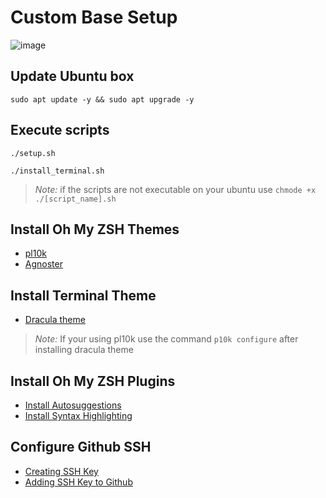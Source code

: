 # Custom Base Setup

![image](https://user-images.githubusercontent.com/101937929/230771726-9eb8fb60-510a-459d-9bc3-be6accb3f59e.png)

## Update Ubuntu box

```sudo apt update -y && sudo apt upgrade -y```

## Execute scripts

```./setup.sh```

```./install_terminal.sh```

> *Note:* if the scripts are not executable on your ubuntu use ```chmode +x ./[script_name].sh``` 

## Install Oh My ZSH Themes

* [pl10k](https://github.com/romkatv/powerlevel10k)
* [Agnoster](https://github.com/agnoster/agnoster-zsh-theme)

## Install Terminal Theme

* [Dracula theme](https://draculatheme.com/gnome-terminal)

> *Note:* If your using pl10k use the command ```p10k configure``` after installing dracula theme

## Install Oh My ZSH Plugins

* [Install Autosuggestions](https://github.com/zsh-users/zsh-autosuggestions/blob/master/INSTALL.md)
* [Install Syntax Highlighting](https://github.com/zsh-users/zsh-syntax-highlighting/blob/master/INSTALL.md)

## Configure Github SSH

* [Creating SSH Key](https://docs.github.com/en/authentication/connecting-to-github-with-ssh/generating-a-new-ssh-key-and-adding-it-to-the-ssh-agent)
* [Adding SSH Key to Github](https://docs.github.com/en/authentication/connecting-to-github-with-ssh/adding-a-new-ssh-key-to-your-github-account?platform=linux&tool=webui)